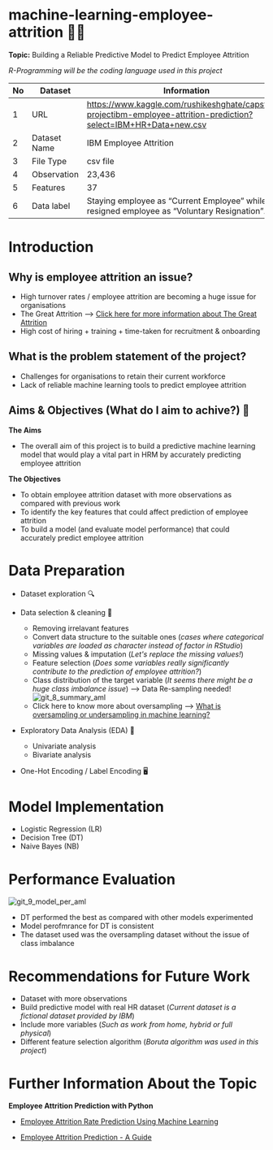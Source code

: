 # machine-learning-employee-attrition 🧑‍💼

**Topic:**
Building a Reliable Predictive Model to Predict Employee Attrition

*R-Programming will be the coding language used in this project*

No | Dataset | Information
--- | --- | --- 
1 | URL | https://www.kaggle.com/rushikeshghate/capstone-projectibm-employee-attrition-prediction?select=IBM+HR+Data+new.csv
2 | Dataset Name | IBM Employee Attrition
3 | File Type | csv file
4 | Observation | 23,436
5 | Features | 37
6 | Data label |Staying employee as “Current Employee” while resigned employee as “Voluntary Resignation”.

# Introduction
## Why is employee attrition an issue?
- High turnover rates / employee attrition are becoming a huge issue for organisations
- The Great Attrition --> [Click here for more information about The Great Attrition](https://www.mckinsey.com/capabilities/people-and-organizational-performance/our-insights/the-great-attrition-is-making-hiring-harder-are-you-searching-the-right-talent-pools)
- High cost of hiring + training + time-taken for recruitment & onboarding

## What is the problem statement of the project?
- Challenges for organisations to retain their current workforce
- Lack of reliable machine learning tools to predict employee attrition

## Aims & Objectives (What do I aim to achive?) 🌟
**The Aims**
- The overall aim of this project is to build a predictive machine learning model that would play a vital part in HRM by accurately predicting employee attrition

**The Objectives**
- To obtain employee attrition dataset with more observations as compared with previous work
- To identify the key features that could affect prediction of employee attrition
- To build a model (and evaluate model performance) that could accurately predict employee attrition

# Data Preparation
- Dataset exploration 🔍
- Data selection & cleaning 🧹
  - Removing irrelavant features
  - Convert data structure to the suitable ones (*cases where categorical variables are loaded as character instead of factor in RStudio*)
  - Missing values & imputation (*Let's replace the missing values!*)
  - Feature selection (*Does some variables really significantly contribute to the prediction of employee attrition?*)
  - Class distribution of the target variable (*It seems there might be a huge class imbalance issue*) --> Data Re-sampling needed!
![git_8_summary_aml](https://user-images.githubusercontent.com/116934441/218005111-feaf57c7-2695-4eff-bd4b-37d2800127c1.png)
  - Click here to know more about oversampling --> [What is oversampling or undersampling in machine learning?](https://machinelearningmastery.com/random-oversampling-and-undersampling-for-imbalanced-classification/)

- Exploratory Data Analysis (EDA) 🧮
  - Univariate analysis
  - Bivariate analysis
- One-Hot Encoding / Label Encoding 🖥️

# Model Implementation
- Logistic Regression (LR)
- Decision Tree (DT)
- Naive Bayes (NB)

# Performance Evaluation
![git_9_model_per_aml](https://user-images.githubusercontent.com/116934441/218007346-110bec9d-3647-46ea-aa86-014603ce3f0d.png)
- DT performed the best as compared with other models experimented
- Model perofmrance for DT is consistent
- The dataset used was the oversampling dataset without the issue of class imbalance

# Recommendations for Future Work
- Dataset with more observations 
- Build predictive model with real HR dataset (*Current dataset is a fictional dataset provided by IBM*)
- Include more variables (*Such as work from home, hybrid or full physical*) 
- Different feature selection algorithm (*Boruta algorithm was used in this project*)

# Further Information About the Topic 
**Employee Attrition Prediction with Python**

- [Employee Attrition Rate Prediction Using Machine Learning](https://www.enjoyalgorithms.com/blog/attrition-rate-prediction-using-ml)

- [Employee Attrition Prediction - A Guide](https://www.analyticsvidhya.com/blog/2021/11/employee-attrition-prediction-a-comprehensive-guide/)






